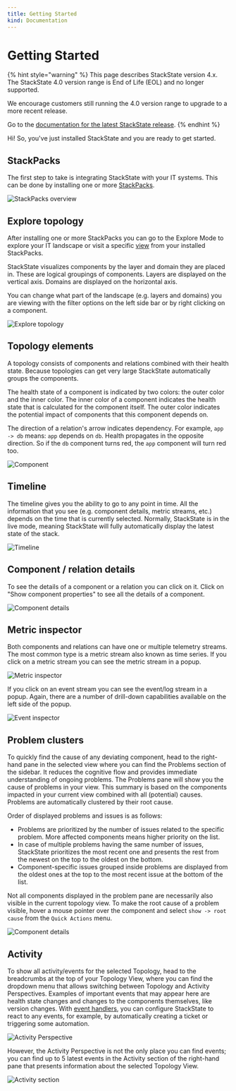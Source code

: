 ```yaml
---
title: Getting Started
kind: Documentation
---
```


# Getting Started

{% hint style="warning" %}
This page describes StackState version 4.x.  
The StackState 4.0 version range is End of Life (EOL) and no longer supported.

We encourage customers still running the 4.0 version range to upgrade to a more recent release.

Go to the [documentation for the latest StackState release](https://docs.stackstate.com/).
{% endhint %}

Hi! So, you've just installed StackState and you are ready to get started.

## StackPacks

The first step to take is integrating StackState with your IT systems. This can be done by installing one or more [StackPacks](integrations/).

![StackPacks overview](.gitbook/assets/01_stackpacks.png)

## Explore topology

After installing one or more StackPacks you can go to the Explore Mode to explore your IT landscape or visit a specific [view](use/views.md) from your installed StackPacks.

StackState visualizes components by the layer and domain they are placed in. These are logical groupings of components. Layers are displayed on the vertical axis. Domains are displayed on the horizontal axis.

You can change what part of the landscape \(e.g. layers and domains\) you are viewing with the filter options on the left side bar or by right clicking on a component.

![Explore topology](.gitbook/assets/02_topology.png)

## Topology elements

A topology consists of components and relations combined with their health state. Because topologies can get very large StackState automatically groups the components.

The health state of a component is indicated by two colors: the outer color and the inner color. The inner color of a component indicates the health state that is calculated for the component itself. The outer color indicates the potential impact of components that this component depends on.

The direction of a relation's arrow indicates dependency. For example, `app -> db` means: `app` depends on `db`. Health propagates in the opposite direction. So if the `db` component turns red, the `app` component will turn red too.

![Component](.gitbook/assets/021_topology_elements.png)

## Timeline

The timeline gives you the ability to go to any point in time. All the information that you see \(e.g. component details, metric streams, etc.\) depends on the time that is currently selected. Normally, StackState is in the live mode, meaning StackState will fully automatically display the latest state of the stack.

![Timeline](.gitbook/assets/06_timeline.png)

## Component / relation details

To see the details of a component or a relation you can click on it. Click on "Show component properties" to see all the details of a component.

![Component details](.gitbook/assets/03_component_details.png)

## Metric inspector

Both components and relations can have one or multiple telemetry streams. The most common type is a metric stream also known as time series. If you click on a metric stream you can see the metric stream in a popup.

![Metric inspector](.gitbook/assets/031_component_details_inspect_metric_stream.png)

If you click on an event stream you can see the event/log stream in a popup. Again, there are a number of drill-down capabilities available on the left side of the popup.

![Event inspector](.gitbook/assets/032_component_details_inspect_event_stream.png)

## Problem clusters

To quickly find the cause of any deviating component, head to the right-hand pane in the selected view where you can find the Problems section of the sidebar. It reduces the cognitive flow and provides immediate understanding of ongoing problems. The Problems pane will show you the cause of problems in your view. This summary is based on the components impacted in your current view combined with all \(potential\) causes. Problems are automatically clustered by their root cause.

Order of displayed problems and issues is as follows:

* Problems are prioritized by the number of issues related to the specific problem. More affected components means higher priority on the list.
* In case of multiple problems having the same number of issues, StackState prioritizes the most recent one and presents the rest from the newest on the top to the oldest on the bottom.
* Component-specific issues grouped inside problems are displayed from the oldest ones at the top to the most recent issue at the bottom of the list.

Not all components displayed in the problem pane are necessarily also visible in the current topology view. To make the root cause of a problem visible, hover a mouse pointer over the component and select `show -> root cause` from the `Quick Actions` menu.

![Component details](.gitbook/assets/04_problem_summary.png)

## Activity

To show all activity/events for the selected Topology, head to the breadcrumbs at the top of your Topology View, where you can find the dropdown menu that allows switching between Topology and Activity Perspectives. Examples of important events that may appear here are health state changes and changes to the components themselves, like version changes. With [event handlers](use/alerting.md), you can configure StackState to react to any events, for example, by automatically creating a ticket or triggering some automation.

![Activity Perspective](.gitbook/assets/activity_perspective.png)

However, the Activity Perspective is not the only place you can find events; you can find up to 5 latest events in the Activity section of the right-hand pane that presents information about the selected Topology View.

![Activity section](.gitbook/assets/activity_section.png)

